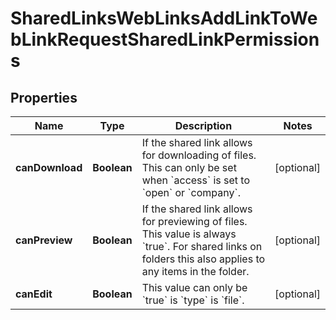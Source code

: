 

# SharedLinksWebLinksAddLinkToWebLinkRequestSharedLinkPermissions


## Properties

| Name | Type | Description | Notes |
|------------ | ------------- | ------------- | -------------|
|**canDownload** | **Boolean** | If the shared link allows for downloading of files. This can only be set when &#x60;access&#x60; is set to &#x60;open&#x60; or &#x60;company&#x60;. |  [optional] |
|**canPreview** | **Boolean** | If the shared link allows for previewing of files. This value is always &#x60;true&#x60;. For shared links on folders this also applies to any items in the folder. |  [optional] |
|**canEdit** | **Boolean** | This value can only be &#x60;true&#x60; is &#x60;type&#x60; is &#x60;file&#x60;. |  [optional] |



